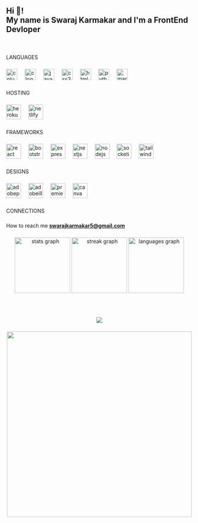<h2 align="left">Hi 👋! <br>My name is Swaraj Karmakar and I'm a FrontEnd Devloper</h2>

###

<br clear="both">

<p align="left">LANGUAGES</p>

###

<div align="left">
  <img src="https://img.shields.io/badge/C++-00599C?logo=cplusplus&logoColor=white&style=for-the-badge" height="30" alt="cplusplus logo"  />
  <img width="12" />
  <img src="https://img.shields.io/badge/C-A8B9CC?logo=c&logoColor=black&style=for-the-badge" height="30" alt="c logo"  />
  <img width="12" />
  <img src="https://img.shields.io/badge/JavaScript-F7DF1E?logo=javascript&logoColor=black&style=for-the-badge" height="30" alt="javascript logo"  />
  <img width="12" />
  <img src="https://img.shields.io/badge/CSS3-1572B6?logo=css3&logoColor=white&style=for-the-badge" height="30" alt="css3 logo"  />
  <img width="12" />
  <img src="https://img.shields.io/badge/HTML5-E34F26?logo=html5&logoColor=white&style=for-the-badge" height="30" alt="html5 logo"  />
  <img width="12" />
  <img src="https://img.shields.io/badge/Python-3776AB?logo=python&logoColor=white&style=for-the-badge" height="30" alt="python logo"  />
  <img width="12" />
  <img src="https://img.shields.io/badge/Markdown-000000?logo=markdown&logoColor=white&style=for-the-badge" height="30" alt="markdown logo"  />
</div>

###

<p align="left">HOSTING</p>

###

<div align="left">
  <img src="https://img.shields.io/badge/Heroku-430098?logo=heroku&logoColor=white&style=for-the-badge" height="40" alt="heroku logo"  />
  <img width="12" />
  <img src="https://img.shields.io/badge/Netlify-00C7B7?logo=netlify&logoColor=black&style=for-the-badge" height="40" alt="netlify logo"  />
</div>

###

<p align="left">FRAMEWORKS</p>

###

<div align="left">
  <img src="https://img.shields.io/badge/React-61DAFB?logo=react&logoColor=black&style=for-the-badge" height="40" alt="react logo"  />
  <img width="12" />
  <img src="https://img.shields.io/badge/Bootstrap-7952B3?logo=bootstrap&logoColor=white&style=for-the-badge" height="40" alt="bootstrap logo"  />
  <img width="12" />
  <img src="https://img.shields.io/badge/Express-000000?logo=express&logoColor=white&style=for-the-badge" height="40" alt="express logo"  />
  <img width="12" />
  <img src="https://img.shields.io/badge/Next.js-000000?logo=nextdotjs&logoColor=white&style=for-the-badge" height="40" alt="nextjs logo"  />
  <img width="12" />
  <img src="https://img.shields.io/badge/Node.js-339933?logo=nodedotjs&logoColor=white&style=for-the-badge" height="40" alt="nodejs logo"  />
  <img width="12" />
  <img src="https://img.shields.io/badge/Socket.io-010101?logo=socketdotio&logoColor=white&style=for-the-badge" height="40" alt="socketio logo"  />
  <img width="12" />
  <img src="https://img.shields.io/badge/Tailwind CSS-06B6D4?logo=tailwindcss&logoColor=black&style=for-the-badge" height="40" alt="tailwindcss logo"  />
</div>

###

<p align="left">DESIGNS</p>

###

<div align="left">
  <img src="https://img.shields.io/badge/Adobe Photoshop-31A8FF?logo=adobephotoshop&logoColor=black&style=for-the-badge" height="40" alt="adobephotoshop logo"  />
  <img width="12" />
  <img src="https://img.shields.io/badge/Adobe Illustrator-FF9A00?logo=adobeillustrator&logoColor=black&style=for-the-badge" height="40" alt="adobeillustrator logo"  />
  <img width="12" />
  <img src="https://img.shields.io/badge/Adobe Premiere Pro-9999FF?logo=adobepremierepro&logoColor=black&style=for-the-badge" height="40" alt="premierepro logo"  />
  <img width="12" />
  <img src="https://img.shields.io/badge/Canva-00C4CC?logo=canva&logoColor=black&style=for-the-badge" height="40" alt="canva logo"  />
</div>

###

<p align="left">CONNECTIONS</p>

###
How to reach me **swarajkarmakar5@gmail.com**


###

<div align="center">
  <img src="https://github-readme-stats.vercel.app/api?username=karmakarswaraj&hide_title=true&hide_rank=true&show_icons=true&include_all_commits=true&count_private=true&disable_animations=false&theme=dracula&locale=en&hide_border=true" height="150" alt="stats graph"  />
  <img src="https://streak-stats.demolab.com?user=karmakarswaraj&locale=en&mode=weekly&theme=dracula&hide_border=true&border_radius=5&date_format=j%20M%5B%20Y%5D" height="150" alt="streak graph"  />
  <img src="https://github-readme-stats.vercel.app/api/top-langs?username=karmakarswaraj&locale=en&hide_title=false&layout=compact&card_width=320&langs_count=8&theme=dracula&hide_border=true" height="150" alt="languages graph"  />
</div>

###

<br clear="both">


###

<div align="center">
  <img src="https://profile-counter.glitch.me/karmakarswaraj/count.svg?"  />
</div>

###

<div align="center">
  <img height="500" src="https://thecodinglove.com/content/015/FNwtXOo.gif"  />
</div>

###
